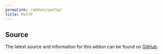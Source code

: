 ```yaml
---
permalink: /addons/pettp/
title: PetTP
---
```


## Source
The latest source and information for this addon can be found on [GitHub](https://github.com/Windower/Lua/tree/live/addons/PetTP).
